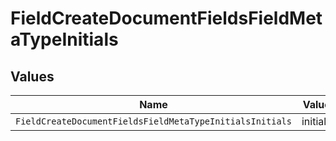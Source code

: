# FieldCreateDocumentFieldsFieldMetaTypeInitials


## Values

| Name                                                     | Value                                                    |
| -------------------------------------------------------- | -------------------------------------------------------- |
| `FieldCreateDocumentFieldsFieldMetaTypeInitialsInitials` | initials                                                 |